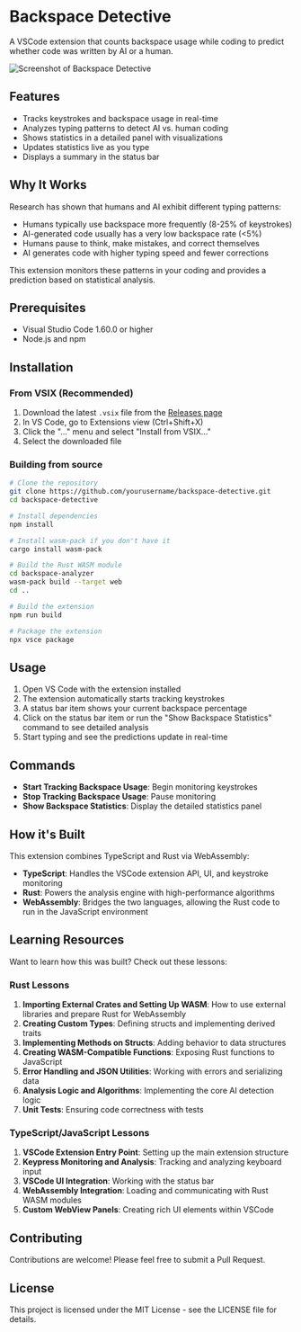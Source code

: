 # Backspace Detective

A VSCode extension that counts backspace usage while coding to predict whether code was written by AI or a human.

![Screenshot of Backspace Detective](resources/screenshot.png)

## Features

- Tracks keystrokes and backspace usage in real-time
- Analyzes typing patterns to detect AI vs. human coding
- Shows statistics in a detailed panel with visualizations
- Updates statistics live as you type
- Displays a summary in the status bar

## Why It Works

Research has shown that humans and AI exhibit different typing patterns:

- Humans typically use backspace more frequently (8-25% of keystrokes)
- AI-generated code usually has a very low backspace rate (<5%)
- Humans pause to think, make mistakes, and correct themselves
- AI generates code with higher typing speed and fewer corrections

This extension monitors these patterns in your coding and provides a prediction based on statistical analysis.

## Prerequisites

- Visual Studio Code 1.60.0 or higher
- Node.js and npm

## Installation

### From VSIX (Recommended)

1. Download the latest `.vsix` file from the [Releases page](https://github.com/yourusername/backspace-detective/releases)
2. In VS Code, go to Extensions view (Ctrl+Shift+X)
3. Click the "..." menu and select "Install from VSIX..."
4. Select the downloaded file

### Building from source

```bash
# Clone the repository
git clone https://github.com/yourusername/backspace-detective.git
cd backspace-detective

# Install dependencies
npm install

# Install wasm-pack if you don't have it
cargo install wasm-pack

# Build the Rust WASM module
cd backspace-analyzer
wasm-pack build --target web
cd ..

# Build the extension
npm run build

# Package the extension
npx vsce package
```

## Usage

1. Open VS Code with the extension installed
2. The extension automatically starts tracking keystrokes
3. A status bar item shows your current backspace percentage
4. Click on the status bar item or run the "Show Backspace Statistics" command to see detailed analysis
5. Start typing and see the predictions update in real-time

## Commands

- **Start Tracking Backspace Usage**: Begin monitoring keystrokes
- **Stop Tracking Backspace Usage**: Pause monitoring
- **Show Backspace Statistics**: Display the detailed statistics panel

## How it's Built

This extension combines TypeScript and Rust via WebAssembly:

- **TypeScript**: Handles the VSCode extension API, UI, and keystroke monitoring
- **Rust**: Powers the analysis engine with high-performance algorithms
- **WebAssembly**: Bridges the two languages, allowing the Rust code to run in the JavaScript environment

## Learning Resources

Want to learn how this was built? Check out these lessons:

### Rust Lessons

1. **Importing External Crates and Setting Up WASM**: How to use external libraries and prepare Rust for WebAssembly
2. **Creating Custom Types**: Defining structs and implementing derived traits 
3. **Implementing Methods on Structs**: Adding behavior to data structures
4. **Creating WASM-Compatible Functions**: Exposing Rust functions to JavaScript
5. **Error Handling and JSON Utilities**: Working with errors and serializing data
6. **Analysis Logic and Algorithms**: Implementing the core AI detection logic
7. **Unit Tests**: Ensuring code correctness with tests

### TypeScript/JavaScript Lessons

1. **VSCode Extension Entry Point**: Setting up the main extension structure
2. **Keypress Monitoring and Analysis**: Tracking and analyzing keyboard input
3. **VSCode UI Integration**: Working with the status bar
4. **WebAssembly Integration**: Loading and communicating with Rust WASM modules
5. **Custom WebView Panels**: Creating rich UI elements within VSCode

## Contributing

Contributions are welcome! Please feel free to submit a Pull Request.

## License

This project is licensed under the MIT License - see the LICENSE file for details. 